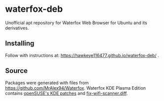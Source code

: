 # waterfox-deb
Unofficial apt repository for Waterfox Web Browser for Ubuntu and its derivatives.

## Installing
Follow with instructions at: https://hawkeye116477.github.io/waterfox-deb/ .

## Source
Packages were generated with files from https://github.com/MrAlex94/Waterfox. 
Waterfox KDE Plasma Edition contains <a href="http://www.rosenauer.org/hg/mozilla/file/tip/">openSUSE's KDE patches</a> and <a href="https://github.com/manjaro/packages-community/blob/master/firefox-kde/fix-wifi-scanner.diff">fix-wifi-scanner.diff</a>.
